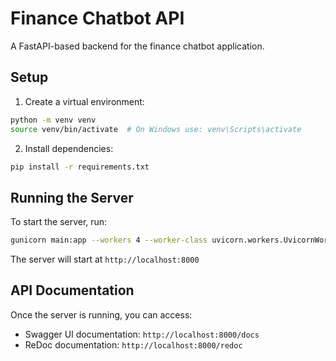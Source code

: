 # Finance Chatbot API

A FastAPI-based backend for the finance chatbot application.

## Setup

1. Create a virtual environment:

```bash
python -m venv venv
source venv/bin/activate  # On Windows use: venv\Scripts\activate
```

2. Install dependencies:

```bash
pip install -r requirements.txt
```

## Running the Server

To start the server, run:

```bash
gunicorn main:app --workers 4 --worker-class uvicorn.workers.UvicornWorker --bind 0.0.0.0:8000
```

The server will start at `http://localhost:8000`

## API Documentation

Once the server is running, you can access:

- Swagger UI documentation: `http://localhost:8000/docs`
- ReDoc documentation: `http://localhost:8000/redoc`
